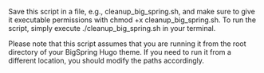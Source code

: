 Save this script in a file, e.g., cleanup_big_spring.sh, and make sure to give it executable permissions with chmod +x cleanup_big_spring.sh. To run the script, simply execute ./cleanup_big_spring.sh in your terminal.

Please note that this script assumes that you are running it from the root directory of your BigSpring Hugo theme. If you need to run it from a different location, you should modify the paths accordingly.
